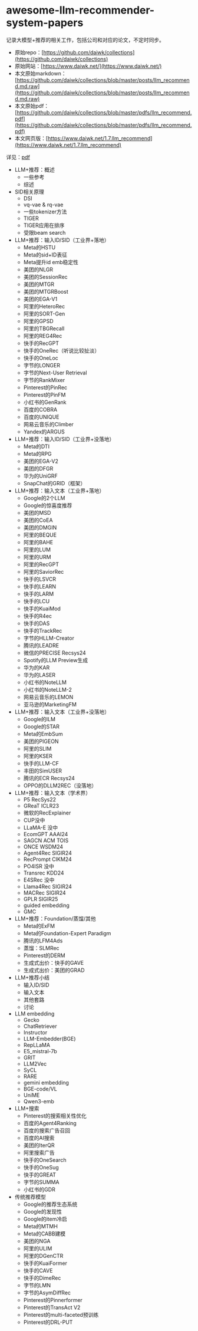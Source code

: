 # awesome-llm-recommender-system-papers

记录大模型+推荐的相关工作，包括公司和对应的论文，不定时同步。

+ 原始repo：[https://github.com/daiwk/collections](https://github.com/daiwk/collections)
+ 原始网站：[https://www.daiwk.net/](https://www.daiwk.net/)
+ 本文原始markdown：[https://github.com/daiwk/collections/blob/master/posts/llm_recommend.md.raw](https://github.com/daiwk/collections/blob/master/posts/llm_recommend.md.raw)
+ 本文原始pdf：[https://github.com/daiwk/collections/blob/master/pdfs/llm_recommend.pdf](https://github.com/daiwk/collections/blob/master/pdfs/llm_recommend.pdf)
+ 本文网页版：[https://www.daiwk.net/1.7.llm_recommend](https://www.daiwk.net/1.7.llm_recommend)


详见：[pdf](https://github.com/daiwk/awesome-llm-recommender-system-papers/blob/main/llm_recommend.pdf)

+ LLM+推荐：概述
  + 一些参考
  + 综述
+ SID相关原理
  + DSI
  + vq-vae & rq-vae
  + 一些tokenizer方法
  + TIGER
  + TIGER应用在排序
  + 受限beam search
+ LLM+推荐：输入ID/SID（工业界+落地）
  + Meta的HSTU
  + Meta的sid+ID表征
  + Meta提升id emb稳定性
  + 美团的NLGR
  + 美团的SessionRec
  + 美团的MTGR
  + 美团的MTGRBoost
  + 美团的EGA-V1
  + 阿里的HeteroRec
  + 阿里的SORT-Gen
  + 阿里的GPSD
  + 阿里的TBGRecall
  + 阿里的REG4Rec
  + 快手的RecGPT
  + 快手的OneRec（听说比较扯淡）
  + 快手的OneLoc
  + 字节的LONGER
  + 字节的Next-User Retrieval
  + 字节的RankMixer
  + Pinterest的PinRec
  + Pinterest的PinFM
  + 小红书的GenRank
  + 百度的COBRA
  + 百度的UNIQUE
  + 网易云音乐的Climber
  + Yandex的ARGUS
+ LLM+推荐：输入ID/SID（工业界+没落地）
  + Meta的DTI
  + Meta的RPG
  + 美团的EGA-V2
  + 美团的DFGR
  + 华为的UniGRF
  + SnapChat的GRID（框架）
+ LLM+推荐：输入文本（工业界+落地）
  + Google的2个LLM
  + Google的惊喜度推荐
  + 美团的MSD
  + 美团的CoEA
  + 美团的DMGIN
  + 阿里的BEQUE
  + 阿里的BAHE
  + 阿里的LUM
  + 阿里的URM
  + 阿里的RecGPT
  + 阿里的SaviorRec
  + 快手的LSVCR
  + 快手的LEARN
  + 快手的LARM
  + 快手的LCU
  + 快手的KuaiMod
  + 快手的R4ec
  + 快手的DAS
  + 快手的TrackRec
  + 字节的HLLM-Creator
  + 腾讯的LEADRE
  + 微信的PRECISE Recsys24
  + Spotify的LLM Preview生成
  + 华为的KAR
  + 华为的LASER
  + 小红书的NoteLLM
  + 小红书的NoteLLM-2
  + 网易云音乐的LEMON
  + 亚马逊的MarketingFM
+ LLM+推荐：输入文本（工业界+没落地）
  + Google的ILM
  + Google的STAR
  + Meta的EmbSum
  + 美团的PIGEON
  + 阿里的SLIM
  + 阿里的KSER
  + 快手的LLM-CF
  + 丰田的SimUSER
  + 腾讯的ECR Recsys24
  + OPPO的DLLM2REC（没落地）
+ LLM+推荐：输入文本（学术界）
  + P5 RecSys22
  + GReaT ICLR23
  + 微软的RecExplainer
  + CUP没中
  + LLaMA-E 没中
  + EcomGPT AAAI24
  + SAGCN ACM TOIS
  + ONCE WSDM24
  + Agent4Rec SIGIR24
  + RecPrompt CIKM24
  + PO4ISR 没中
  + Transrec KDD24
  + E4SRec 没中
  + Llama4Rec SIGIR24
  + MACRec SIGIR24
  + GPLR SIGIR25
  + guided embedding
  + GMC
+ LLM+推荐：Foundation/蒸馏/其他
  + Meta的ExFM
  + Meta的Foundation-Expert Paradigm
  + 腾讯的LFM4Ads
  + 蒸馏：SLMRec
  + Pinterest的DERM
  + 生成式出价：快手的GAVE
  + 生成式出价：美团的GRAD
+ LLM+推荐小结
  + 输入ID/SID
  + 输入文本
  + 其他套路
  + 讨论
+ LLM embedding
  + Gecko
  + ChatRetriever
  + Instructor
  + LLM-Embedder(BGE)
  + RepLLaMA
  + E5_mistral-7b
  + GRIT
  + LLM2Vec
  + SyCL
  + RARE
  + gemini embedding
  + BGE-code/VL
  + UniME
  + Qwen3-emb
+ LLM+搜索
  + Pinterest的搜索相关性优化
  + 百度的Agent4Ranking
  + 百度的搜索广告召回
  + 百度的AI搜索
  + 美团的IterQR
  + 阿里搜索广告
  + 快手的OneSearch
  + 快手的OneSug
  + 快手的GREAT
  + 字节的SUMMA
  + 小红书的GDR
+ 传统推荐模型
  + Google的推荐生态系统
  + Google的发现性
  + Google的item冷启
  + Meta的MTMH
  + Meta的CABB建模
  + 美团的NGA
  + 阿里的ULIM
  + 阿里的DGenCTR
  + 快手的KuaiFormer
  + 快手的CAVE
  + 快手的DimeRec
  + 字节的LMN
  + 字节的AsymDiffRec
  + Pinterest的Pinnerformer
  + Pinterest的TransAct V2
  + Pinterest的multi-faceted预训练
  + Pinterest的DRL-PUT
